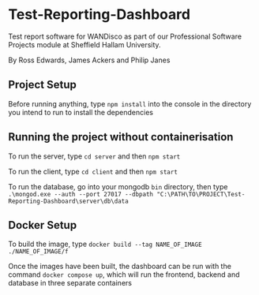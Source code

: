 # Test-Reporting-Dashboard

Test report software for WANDisco as part of our Professional Software Projects module at Sheffield Hallam University.

By Ross Edwards, James Ackers and Philip Janes

## Project Setup

Before running anything, type `npm install` into the console in the directory you intend to run to install the dependencies

## Running the project without containerisation

To run the server, type `cd server` and then `npm start`

To run the client, type `cd client` and then `npm start`

To run the database, go into your mongodb `bin` directory, then type `.\mongod.exe --auth --port 27017 --dbpath "C:\PATH\TO\PROJECT\Test-Reporting-Dashboard\server\db\data`

## Docker Setup

To build the image, type `docker build --tag NAME_OF_IMAGE ./NAME_OF_IMAGE/f`

Once the images have been built, the dashboard can be run with the command `docker compose up`, which will run the frontend, backend and database in three separate containers
